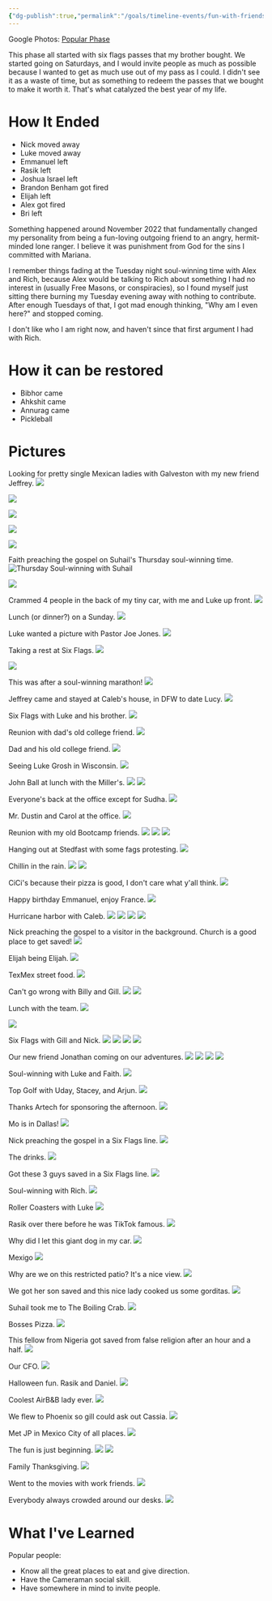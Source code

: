 ```yaml
---
{"dg-publish":true,"permalink":"/goals/timeline-events/fun-with-friends/","tags":["timeline","personal"]}
---
```



Google Photos: [Popular Phase](https://photos.app.goo.gl/D6He62RUL9Qxwcxs5)

This phase all started with six flags passes that my brother bought. We started going on Saturdays, and I would invite people as much as possible because I wanted to get as much use out of my pass as I could. I didn't see it as a waste of time, but as something to redeem the passes that we bought to make it worth it. That's what catalyzed the best year of my life.

# How It Ended

- Nick moved away
- Luke moved away
- Emmanuel left
- Rasik left
- Joshua Israel left
- Brandon Benham got fired
- Elijah left
- Alex got fired
- Bri left

Something happened around November 2022 that fundamentally changed my personality from being a fun-loving outgoing friend to an angry, hermit-minded lone ranger. I believe it was punishment from God for the sins I committed with Mariana.

I remember things fading at the Tuesday night soul-winning time with Alex and Rich, because Alex would be talking to Rich about something I had no interest in (usually Free Masons, or conspiracies), so I found myself just sitting there burning my Tuesday evening away with nothing to contribute. After enough Tuesdays of that, I got mad enough thinking, "Why am I even here?" and stopped coming. 

I don't like who I am right now, and haven't since that first argument I had with Rich.

# How it can be restored

- Bibhor came
- Ahkshit came
- Annurag came
- Pickleball

# Pictures

Looking for pretty single Mexican ladies with Galveston with my new friend Jeffrey.
![](https://lh3.googleusercontent.com/pw/ABLVV85NGwXrJEMI3gUtAlXlbSONYwZCb_rhtszn7Eek2pgiQdrRbwin5GYcwZsg-rSkV6Bfi7ehu0Q5gmVM9sQdCOh-6NO1rq5KWYRbXmBZeM4zsrZFI3X-NMNeKsa3Biukexwy2raUptc2t16kmYPADyusow=w1033-h581-s-no-gm?authuser=0)

![](https://lh3.googleusercontent.com/pw/ABLVV87NdAPsxEHiBYclCNXhf-d5cqaieVD67dZ2wF7OMISzSvu5fbD6P-zxaznV0rs0cYpnWQs80b3PUM8IczGRhK15HxoLYYqjG_cFP-cNHXFMktvx5qnnACTlbkXBvM3mmAWYu8TrkVwm3RVOrdFz6_Sbeg=w1033-h581-s-no-gm?authuser=0)

![](https://lh3.googleusercontent.com/pw/ABLVV8518ptNcwvoZKJLEzWIePxw9hoNdpLjQdFNmdejVPT7H8MHgyT-qO5ya0HY_OBeCQgSE7Viu4AoHGxaWhfGSoMsonabZo9WiKyszl0p_PZINyBfGjRfs7mW30b_2BNuPBzT0OkXg2YbY_5V1hVDc2T_Qw=w1033-h489-s-no-gm?authuser=0)

![](https://lh3.googleusercontent.com/pw/ABLVV86vX7lVxFdmhvkgjHxaV3OUG3V5cyWg5yhzUMlZw4kSNxtF9vqOfm0KBerKRA4dzdFJjzF6HkY9KYINaZOTsLfD4nlBk1oGtnuQ2uiQeTzNXOWdbtEui9cJhAbIfwlRWs7PoKjADXRRPU61RYfLYzdjtg=w1033-h489-s-no-gm?authuser=0)

![](https://lh3.googleusercontent.com/pw/ABLVV84beTFrNcfQT4EgGvQ5rcEZxH8NzvJeSOGu0Sb0_ORJSqHg8eQ3OkIlTwwwtY_6KBM6aMrVAl0FHd8WfibGB9G7mQ9u7RNrvwy65myAL7UA2S3PUnQnnxLglE1q7xJ0ZODdRe4Y37GwPzPyiMf9h4Cfmg=w1033-h581-s-no-gm?authuser=0)

Faith preaching the gospel on Suhail's Thursday soul-winning time.
![Thursday Soul-winning with Suhail](https://lh3.googleusercontent.com/pw/ABLVV84OOql50wsbzCS1m7Xci4cQmFOP7TaXcopyw3ZOVkA1rx9gWih4BGkk5eNNmXOrRgxkHNQj8p0aWGNUP3Qlc9yr6qs6pc-cMXbh4fmfkJa9FJwEgxOsVoBy1ysImOZTC5MEI_L4lu5mYz9Ccy687jhcJw=w1033-h588-s-no-gm?authuser=0)

![](https://lh3.googleusercontent.com/pw/ABLVV87uNYqn0eKnITOt7Ay1wmh5zEp3ADNXs6fZ27JYeUlJF5eqt9Pd6J-GvwAxwWlDRLjJQ_bS2lqu4CttTk2X321tSq4AVXakTRmYUt4w0te7Vk0XVVV_8OjGyFhWQKxj489SW7gLnikGsGKy4JvzN761vQ=w1033-h489-s-no-gm?authuser=0)

Crammed 4 people in the back of my tiny car, with me and Luke up front.
![](https://lh3.googleusercontent.com/pw/ABLVV858UlQy4uXYNru6zxv09Ji-XGINlaLW7-FE5SUiWrQsMuvOjS6GupgO8SfdqFYdk5uKtGO0a89B-OH_XN26bZN360YGPlbIJu02JBnTcGF8nfZIsDocCObmU0F4VY58fpt613yMXl8gQkRSH8XM4opEgQ=w1033-h581-s-no-gm?authuser=0)

Lunch (or dinner?) on a Sunday.
![](https://lh3.googleusercontent.com/pw/ABLVV85paSsIhKJmbBo27MfM2ovu9eFVA_UFlPDFfFJBac_thofYF6Sy5eRfgQpftfOeGcRng0pfvqNPQalMnxGLhgYEwkdQDkZo-lf9_wPXD5BVMmNnOKf4s8Q88XTNa74JfMBHcXbv6dd5rksbvEXWDZJqKg=w1033-h489-s-no-gm?authuser=0)

Luke wanted a picture with Pastor Joe Jones.
![](https://lh3.googleusercontent.com/pw/ABLVV87Y1mpiyGq1Jc4d-Kyw-1cJAy1NNlUKa5Vbeq_-7hp6v-WF0CfX6rzJvK_EpTgdOWFyELJ9eGUdagELzLL_GQ2NQx1286NjwBxDJlUuM5ig75tC1CN9FW-X-83RUnSJNIi85Rny-mKnf_nUSqi4UN9HcQ=w1033-h581-s-no-gm?authuser=0)

Taking a rest at Six Flags.
![](https://lh3.googleusercontent.com/pw/ABLVV86sFP0gp7dNhL2a2j3VrrWIU2IIQXwLE_Aqq9bAopMpOWxMLg_Xm09ViGdIZeENvkv5gK8-slstIm6RGEZlxIQ8sNeJ33S3O9bN_KJEZxCZkKzSQ46m1acLdfrr2aCiUcn0f2Xk6nuSZR93QsbJOANgRw=w1033-h489-s-no-gm?authuser=0)

![](https://lh3.googleusercontent.com/pw/ABLVV87okzIGfrCtMU0WfoQHuz50gbVoqBgNNkwrPTtaeV-WCVlYOgLoJGiTZ2iSTK8RDk75Kgi_MwyKF8DVMfAhHeCH2Yk2dlWGkMghH6Fgk4f-zFxcTyzlU1UVnx0rWcFvnkx4Yc4CZjsN4sNDbBHO8A9cEg=w1033-h489-s-no-gm?authuser=0)

This was after a soul-winning marathon!
![](https://lh3.googleusercontent.com/pw/ABLVV84ZhJeukeKAEi5owG8PCASbtSa2FP-bMdd-tBOx-bzX-Y1P9y9im2QJlQnF-ZSdQjTQjJjAlxNzKWnyztieaFckS7it14_NAvPNsBVS6LebW51jvl8yQHgolIpJtvzpyqda-GsadKmC340n-0irzZOQhQ=w1033-h489-s-no-gm?authuser=0)

Jeffrey came and stayed at Caleb's house, in DFW to date Lucy.
![](https://lh3.googleusercontent.com/pw/ABLVV85YB_pQ8f6RkluvJoLmKxT96jhAeDzxpqjol8q29y4pbsrfMlBLL6pXdemSHoXcs6G-DDZeV1oSnsoANGLP9owjGD-OV3AHOW1n23x1cSbv7l1yLHUsJrYIiFxXZupV_M-lTtWSFxOJQINDtpy1z84vMg=w1033-h489-s-no-gm?authuser=0)

Six Flags with Luke and his brother.
![](https://lh3.googleusercontent.com/pw/ABLVV85b6Jo7R36P5EoRLphXPHe2XY8jL-z9idcYedLEBZ990nTp4kqCWQRLk7_f59qfalQbv9qniIOvKUUVIimtK8R9G1Q77ctHzoKmBzmAxw6kXgD23aG-3PiAzFlqaNRHBFTdwvVTAcougmw-j30PfzcH0A=w1033-h489-s-no-gm?authuser=0)

Reunion with dad's old college friend.
![](https://lh3.googleusercontent.com/pw/ABLVV845XLwO9epV1dEHmgeVT52aS6hCvMDetaS5OIt6pghem3T9ZC2tdDGa_uZ2S9zFaBXtTwpxSNaViBXiGWQfe4t3--MEuPUyBusQvFQpTtrP-JpIqHm5WKspCV0ez1YatAIZJInNXNIMfpQLvYZgT4MrXA=w1033-h491-s-no-gm?authuser=0)

Dad and his old college friend.
![](https://lh3.googleusercontent.com/pw/ABLVV87B_wfklOjFBPeWTl7WxkkfchVPmousXwIwtXzCKXusBJM4kXqExjmGYIa97tUmUZ-HCnWQPC9rwztYDqcCUYcxL4S32ZCrr0ngoemLk4-wmv-RTcG21qmdT9rDSqx0eu-_i9yDV-NFpV71UUvQyhqY4A=w1033-h581-s-no-gm?authuser=0)

Seeing Luke Grosh in Wisconsin.
![](https://lh3.googleusercontent.com/pw/ABLVV85se0srZEA8uJp97-raak3DnTI_mVTtmVVvux0g8XjwFIvZo8KFOoujSVtSjB6a3E3R5kGiyGbceRRjdRUx83F0PSnNmP3UGA7mfA-Z-G3cM7HRqCg5D_PwngLmLD-4i4_o6MQc8Hi_-OIKJhISXL-N_g=w1033-h491-s-no-gm?authuser=0)

John Ball at lunch with the Miller's.
![](https://lh3.googleusercontent.com/pw/ABLVV843ZTeDNkDa4MF38v0-Mlji_xbxscza7aB0M_NvN4ufq8E04dHII2VYZHNAPm-Agn2NntmVUPytpE5kRh1aseTL2_BYoz5AfqixNdFHVsPy0zYl6G9NG5Gnx46lkDZIoYgLNWqE0nDCwUxfvUtAeZYH9g=w1033-h491-s-no-gm?authuser=0)
![](https://lh3.googleusercontent.com/pw/ABLVV84Klpueg9_yGwXbnRYkRbwWthUL-Ft7i0qXxAhSR_CE5CiouXKcwPPu8xJ-p-o0vWnQtRl47z0HCces99Xq8OCLVSvRmMz7JHsqO6HMiCLsQV5HRk5_Urd0kkXP8_vm82mD-KUeAvh1l3GZvQACfz8ZfA=w1033-h491-s-no-gm?authuser=0)

Everyone's back at the office except for Sudha.
![](https://lh3.googleusercontent.com/pw/ABLVV85eOFahSxVxo4dtDeGhvXtGbq2f1QCEiPsVfcs9NHP_-xcEub755YQia-Y6ZfenXwmTII3asI3k0ZfeMy1JpwmMVpb6Xu4GKvwcyicqAyeCz7q3KMNCYV7_kZeiWJeVMkEIbBLC-A3qefKRwyw4JqqWeQ=w1033-h491-s-no-gm?authuser=0)

Mr. Dustin and Carol at the office.
![](https://lh3.googleusercontent.com/pw/ABLVV8407Y8zj31TD-aU_T1G44wwk8gGUaLz5SnQLu-B2kH7kCBSpsjUDIazvCoJuTigfYl3Q0lS6MUq1PNEeDqaIBn7F5UZzxQiSwt3qLV-m84VvrCqJanDfhr_6JpK5NhLSc9sHKFwn_JNpwgvS7kITQCA5A=w1033-h491-s-no-gm?authuser=0)

Reunion with my old Bootcamp friends.
![](https://lh3.googleusercontent.com/pw/ABLVV84bllFi4JfGyYtoI-HoBhotYBh6fW_3s1TnKYUqHfBX-obXcTlB494Vt13JrTak4_sSBP8OpvEV17RbyPP6jqTxOn4I_mCz1bVu2KphkpY0iFklsfJVcfEL4I6iXSvBum_MF6cd2k9OuuxzsqVJDR9tTw=w1033-h489-s-no-gm?authuser=0)
![](https://lh3.googleusercontent.com/pw/ABLVV87eHk2JqpNStqEXJ12nPK1NUbrvNfFIbVBgkl1M_pcPxW0q19l4G214RfTrugeysQJG1ijJXIIO9ylzcXLGdkWyzR6zt0xf-9LQxAWi_4oTFXi-K6sDH8Uf_cbF-IfQlismld80YPQAo2Yr6nUvWm4XHA=w1033-h489-s-no-gm?authuser=0)
![](https://lh3.googleusercontent.com/pw/ABLVV84f5MAftkHoKgn_QAX79i5XTupn7rld7RdemQ0Cm8P-VivIrxDqU_LyW5h3nwPktn-gtZaR9cml0HZCxLtJ5Bz0x_Ck-lYZiT5pDDswo8qGioz3quq2P2wajNCs7NFiYokCK2J80QDPaqLITpg4xYgPkA=w1033-h489-s-no-gm?authuser=0)

Hanging out at Stedfast with some fags protesting.
![](https://lh3.googleusercontent.com/pw/ABLVV864gICSJq4eN6a-N4NB38jUF1WeVYfkmE7lgPYbsvY6YnhPlImmpG-O4rsljo9uSXb3_NIhJ6GuAOFOEYw265PJJxftiGIW66tj9TSYYIzJwXRuqEjnmF-sxPnj699DkMNmrwwIkoNpkwacGF4T8cIkaQ=w1033-h489-s-no-gm?authuser=0)

Chillin in the rain.
![](https://lh3.googleusercontent.com/pw/ABLVV84WMlIvhKaLxJGp8yMRlMmTt6fml-yBusSht5L8lklU7GVgCd6RS_iWtxo62-DX1_7lGHnZqs5PHuDZ-flzdMjsL_JXhM1yf-6hdYsoPMyNZ3gQF34Smvw938QrYiLePXuFLDvaT8hTSG_trJu8IH0brA=w1033-h489-s-no-gm?authuser=0)
![](https://lh3.googleusercontent.com/pw/ABLVV86PztSyPmrpPB2CipdAlUow-2qx8uZG0UrnWpEsnytZJC4ykQ6RXAUtGtpOnp12bzGZFanC134CtRjKaNo3WKSJmiyjfWYrMCswso_Zd9tJNTCW-z9tpcoTU5DggIaX2orVQIk4AkIkEzvs_FoUilLrAw=w1033-h489-s-no-gm?authuser=0)

CiCi's because their pizza is good, I don't care what y'all think.
![](https://lh3.googleusercontent.com/pw/ABLVV85HEZTe_G_LsSo9mUZwHcefUGioSltUBTDoxAUOvtaaOARgOwd0uIBJihZrt0WqTqi4QiECLGpHmYRapSaxBT5hGHzX9xpd76lTEPNoyRK1k4PCbEfzEUCa5gsYVj0mVelplss5LCXWg7S1mit_jd1Vuw=w1033-h491-s-no-gm?authuser=0)

Happy birthday Emmanuel, enjoy France.
![](https://lh3.googleusercontent.com/pw/ABLVV85WuFgUqv1NxQR95WGyVxM59b-8B6e2Sp4aTJpQ2PQuUwZSvT2YOtQeJZIN9OfS0rhAAYgZKH1UOdydTuZqCrSfEPcs-pqokyghVK_DbA7ZiiVP4-YOQ19mxVy40erv1Ymmzk_F69NMfeUgDgDZxq4OJQ=w1033-h606-s-no-gm?authuser=0)


Hurricane harbor with Caleb.
![](https://lh3.googleusercontent.com/pw/ABLVV86B73m_5Tfmc4aiek456GW5Yrsy8xP7nZLTPoXryKG3JuqeZX8_o7E0G36xlbVV7-FQA2Qllouebx4AvrDRc9r2prfYXgY_lFCvIjnUJMnTtdPX4VSI2icYViJQ4NcTJq3e6SqfmKI8DQRs2bmxjmmpoQ=w1033-h489-s-no-gm?authuser=0)
![](https://lh3.googleusercontent.com/pw/ABLVV84LbC5mCp8iYrs0r3zEWUx4wfm9DMwq0XLrriNJNDc6wEeHg8MvdpK02nwfoKeMC2kvasFts3kRW896bsV9zCiykfM5pf0SAk-K3T9OABa2L9OJww7EV2CTz1yeeMIc1sdcZxU6vz_jQ6Ca0KaVf3LK4g=w1033-h489-s-no-gm?authuser=0)
![](https://lh3.googleusercontent.com/pw/ABLVV86dHWb3IpyUGTri1zk04tG-eCb-ppcztLsxlo6iPFdA5aAnswmhnw5Q7K4zBq6MuS5aZeIXsbANA29tR9-xWhTZtp7CW5z0TydXugRPyRcSkJ50ULk-0PvMF8L51xh-PTy3RhNltp-HPemnhCnW__PH_Q=w1033-h491-s-no-gm?authuser=0)
![](https://lh3.googleusercontent.com/pw/ABLVV87xWfGeJcuFr7Gr9ve3ChGFUM27ZcPX0GwMMQnWvxcML-fih4UEq6uDPM9x6w5-IHeBBxvrtV4mgBL-a1zmloM34M_r15QgrTLL-P1R4I5XbWOFdm9MUamaQobWJbeJS26G_dt2MbJO-lokazJOdUpZgA=w1033-h489-s-no-gm?authuser=0)

Nick preaching the gospel to a visitor in the background. Church is a good place to get saved!
![](https://lh3.googleusercontent.com/pw/ABLVV86PMG4QGcJ5dsb_SuW4ujdnHx5WmRlCiNcrMPtr16uwu8e_grP_lZu6WLPzpMi1j4YivwifjppviON2_OYDzN1FYttB_ebmlvWQn6UW6gcu4Dfzo-CmNvb3By4_Ebqc6w9BWrn9ysi9mGJE3CyWvnX8BQ=w1033-h581-s-no-gm?authuser=0)

Elijah being Elijah.
![](https://lh3.googleusercontent.com/pw/ABLVV84lhqRMUVUinc5yJY-g_KP6TFl0RrAfxSO-KlRtSlsO1-xVDG_ZcqtA-AOxuJdQNmuzyg3eT95yP1D6MDpM6CXdWOufmHEAbRiEnykAP3_eOXO6f0K87Z_EVVguzzl_PJhzuG80JUQBkFDDZ3xISb3xKw=w778-h1383-s-no-gm?authuser=0)

TexMex street food.
![](https://lh3.googleusercontent.com/pw/ABLVV85xOBXQGJBpimE5X4fX3yS5QMm3Q-jt-ySmGHc2SAi8jnRd8jM3MExBhLVpyvmJuUcxu0czENNTKSbKCPXNrhSS9bNWY-aN_TOWYno0E0VgPEBrAemgDg4bW07TwlnBcqhDVzLR3r_YB2qCWDU5fBVeiw=w1033-h489-s-no-gm?authuser=0)

Can't go wrong with Billy and Gill.
![](https://lh3.googleusercontent.com/pw/ABLVV85K3cvMD82D50O16KC_GyKynXtey8QFZGwA-IiAOTGkG9grhwqFWIEOM-vuFrCaUaamR_L57rrkcl8Y_alHtj94SWYGWWnNDMrzMTA0eG6pQ8kogx8NtcgDCMX-NzjNdue6TQSVhRZcgbVPIXaa3pSOtw=w1033-h489-s-no-gm?authuser=0)
![](https://lh3.googleusercontent.com/pw/ABLVV85iY-bdvk4V3VauBB-pVUSdKSPLXihv341drdvp235hgqCr4jyYIeO4abMkjJLQNOtWfYaqSLAq0dZsfnTClvnFnhu_R8RPeLmExEEPgfy7HYtuMTHyc0Dcm9yNI2XbEslWM62xSlX2su149YSWBijuNw=w1033-h489-s-no-gm?authuser=0)

Lunch with the team.
![](https://lh3.googleusercontent.com/pw/ABLVV84sv0pQURzGcVLsG2_xbPxPkOP_ZD2pbTsFfntV4u8oYhKEkYpUz9Zv6W4EK0nWTntI8FaBxenfOdXynH4w1eUdUJN0uy98VpyJP6tE5fOS8UkPu8XS4r_3O0vpH2-oeltib5GB7W0L_baLBdpGVLwM9A=w1033-h489-s-no-gm?authuser=0)

![](https://lh3.googleusercontent.com/pw/ABLVV85jUjRxHeyIqglTpnvPaxRacbW0warHIs_hzaBRNuGvjfh58vbjaYrd8YOngGwieV1u545-IkIWHIX1l1zBPhFp-W2Z8lOSVp0XCedJvK1pYi2R9jcZizhTXOjZCQBnyrH8AmKTZ1RzHF2jMxBel3D0hw=w828-h827-s-no-gm?authuser=0)

Six Flags with Gill and Nick.
![](https://lh3.googleusercontent.com/pw/ABLVV84mPT49mmYmWFo1w1wV5VH236qhAG9XGBR52LORE9HizY06R1UHz32k2AA_zjA6SluwUq7DQoRhmVhH6m5mxSxzPErC_6SD4E2FP8YGuwvxd-Q4vj_VNVkqiR_3UDFdWXkcIYhHxgJGykqHNaNXqNK9_Q=w1033-h491-s-no-gm?authuser=0)
![](https://lh3.googleusercontent.com/pw/ABLVV87iMwLKuoDtYrzuDXGy1o3oAeiySDvVX2s609EuzuX_lomnM8mabMpJJvxPgIQVxy4zUihydclBGH0nOBN0Nkj5XLBKRMF9M5AEvQ8U8YYFqzOJdzDBRK287sDgvMmz0Yrbphke11fxPNn38XyzeMnKtg=w1033-h491-s-no-gm?authuser=0)
![](https://lh3.googleusercontent.com/pw/ABLVV85CKye8O98UhWJt9f5VaNxL8nMduS1SUk9rzu-xE5v9l7mafyXiFbrjEwX8JTOlURNe-2LWf9cwoMJXxAngdHqWqevsGLU9ToVC5Asi0CNT88AnT7RWmWCdbhBi7cqBA3JFaDwFp8JvU5Px0kGikb72kg=w1033-h489-s-no-gm?authuser=0)
![](https://lh3.googleusercontent.com/pw/ABLVV85PxT8cIwUBLHVoCWe80KX1LCtc7ZwaMTi33EDDtjjcSLZXKE_2HX5dtiN1t_H0fc0DyoQP9JsJFi0lCScf0Wtm7U6hS7eO6aTO1xdGI5N9pWMjGKthdpECn1roSEQGPRx-uLZZKpQrT6qXdBKVSlXPRw=w1033-h489-s-no-gm?authuser=0)

Our new friend Jonathan coming on our adventures. 
![](https://lh3.googleusercontent.com/pw/ABLVV86jlrL6LkHQLOUieyrumhJwZR3-Qf3uutwFO63uHdN4Ds8UUjKQeMrsXxSkwF8QZGoeepE0xiv5AcSQranfZdTR9mF9IrdLZUp9qH_OTzzFgxr8Isx89GYWc73sL-vN2902uQ-Gh1tRuAgBuNzF-io1lw=w1033-h489-s-no-gm?authuser=0)
![](https://lh3.googleusercontent.com/pw/ABLVV86RRS7eSViGGMjmO3JZSr8ZefG9hYtOhP1xRz5lYwFyXQBxFj1vSx3EYrAk4z8_9FGhQKpc4GJ19DdF2Ccgiv2jkCMp47DpqXM9UV2j2Ac-inbuL8w1CFgf2VFMqFaH-REexLdMsE12O0G2gflltTI6hQ=w1033-h491-s-no-gm?authuser=0)
![](https://lh3.googleusercontent.com/pw/ABLVV87kJ8SUwFwarb7JoBkKNtrryemNYHlOxF1W7J2eeOGwsEK5RFFCry0164iifvrGQXIV_ADdznt8BM2mi-LsowmYTpw0y550d989zmu0TaHRGkHKpl021lgcM_gAyjciEgUBV3JJrcjB5tHpn82b7Z1RDg=w1033-h489-s-no-gm?authuser=0)
![](https://lh3.googleusercontent.com/pw/ABLVV85Ew3whyMXaoyzLh7RjbmSbX5apF9yr2T8RSZje6XZSaBUI6FmkDicQCiiMLhRmYxvGq5EyPTGAhBKsw9TZjh8xdwyzf31Zpj4Q8vmRh_aDwkc_zdOkXrQaTHHpRmZ-VyCqU__rfcVhjv5rtJLuBdgRbA=w1033-h489-s-no-gm?authuser=0)

Soul-winning with Luke and Faith.
![](https://lh3.googleusercontent.com/pw/ABLVV842BsM28mE6Gi7sLtv0RM95ACOOdyw3e6u4b3z2XYtdwnctG__w8CcFNb92IWFkhQ2YbX22EwDVmwCxtVFqJ3w5V_zF27Xmx47KdJOiZ7YdNj-Qg1vO9jtqi6BZrDeJuFe_D7SWYYoTr3ZIWyWoNsoKsQ=w1033-h489-s-no-gm?authuser=0)

Top Golf with Uday, Stacey, and Arjun.
![](https://lh3.googleusercontent.com/pw/ABLVV85sOUjL4dO-E7_4IPWGLfdzE33TBPujf9TDqbqT7zHgGZR_ve0Y_be08KnQFGqikd9fXdigKN_-jSUHUPrmtfNfBf4kLoOiALZ7VyXHTot7hSDNBUwYMlYUazQHpM0mvt0aGqGK2E15ZRaQJS2oUtASjg=w1033-h489-s-no-gm?authuser=0)

Thanks Artech for sponsoring the afternoon.
![](https://lh3.googleusercontent.com/pw/ABLVV84TLRul7CNw58sK-BtD4PF9HDMUDsargm7xQUkXVPkU4DeRtEK6vaK4UWeM1DSy5nC7BGn12KGTY7pwvIc74XBq7lixujtNzLpFwGSi2-i7fpn01z6FeflZ_Kp47X-IVtNKpOHZ7GPD2XJLPGwq-L3naA=w1033-h489-s-no-gm?authuser=0)

Mo is in Dallas!
![](https://lh3.googleusercontent.com/pw/ABLVV85NVSJAiX8C547Iz6z1cbYqX5LocPXPg2C9jDf7g1wuoSFeYzcopl208IaMHcPiN-8hPOLVqTqiUAG490XT2agu3O45mPR6YY5ayh-lb4EH7cLaZhv76L_UC042oWM3zo8DvflFobtKl6F7_xwBj82prw=w1033-h489-s-no-gm?authuser=0)

Nick preaching the gospel in a Six Flags line.
![](https://lh3.googleusercontent.com/pw/ABLVV84boIcNoAcxjCGkumgJPbgAMj0ieOcCN0143OMl8nWqThbIKl3I3Poh6cUi3bYyeMocSpZbbqfVejj0oh7SRiq5eP-L5BSDuJqitIxdEFlAJj_o5C8Mzoh157c1jStRcyOAqRGbiymgWbJTjzOmHbYeVg=w778-h1383-s-no-gm?authuser=0)

The drinks.
![](https://lh3.googleusercontent.com/pw/ABLVV86uGVQheyQf8bY5_NtlICZxS7K9yDLlkcluCpWaRG5QZrFszwlUAXxwU_SdkasIab2ljyngsWjxTPsR5j62GkOeT-9iHq_QMOCMWrIgfFxsltyc9pDV-0_AJLj-Uk66bsu5YiDvBe4JGIfkieYhtIA3ew=w1033-h489-s-no-gm?authuser=0)

Got these 3 guys saved in a Six Flags line.
![](https://lh3.googleusercontent.com/pw/ABLVV87636EQ3QjV0ZygcdzB13ASQ-2ixMtTRPEBj_YW0YmJ028lDeBEZiifTQsrTNKHbtbvh21TNgHO45dlilMK8UrDXfyy4hOEGOEHtUpEa71ThSlBUnwux2aM4vtrDQ4daFSPsGxqa29LXqxJgSt8aFWJUA=w1033-h491-s-no-gm?authuser=0)

Soul-winning with Rich.
![](https://lh3.googleusercontent.com/pw/ABLVV86wS91mzeWx01V3XDO7F061Ko-82n4WBnL2gzz4gdvJxsYAurxmNkvy1xukge6FFtDLhAAo80li6JHukQkxgDewByZ0JiBSv-96EdQg-5f7bLEPsFN5W-0RupM_cxZ-XZJwX_-IvmJ7GFyeSfRVa54m6w=w778-h1383-s-no-gm?authuser=0)

Roller Coasters with Luke
![](https://lh3.googleusercontent.com/pw/ABLVV87k7Q_AUkaxinV8Dtk0Ar9yREONk_4oZ6dKTE81yFXSQQhXESpBsx8ZTH2BWa9QaPDUMgLEJM_HBvPnD53iYtJ_pgAYgjFb5VbxLBuxYytKyA7CJ7LYgCbR716mceFkvUg4zRqmaE10OEsj842Djp2g_Q=w778-h1383-s-no-gm?authuser=0)

Rasik over there before he was TikTok famous.
![](https://lh3.googleusercontent.com/pw/ABLVV87t5IrnQUayDntRAHmN0iOeOs3zsTkUbAhdWzEpxKZ4eb8Zsr4cDkrMemerHUmWKxW4AYRKBoSbnHLns60_hNWtCOvU8gd32-4BsNKdUeNZHokSHimXhDMRvuycR-D_UfgSl2U6kkyQoEhKAOtsHjM1mg=w1033-h491-s-no-gm?authuser=0)

Why did I let this giant dog in my car.
![](https://lh3.googleusercontent.com/pw/ABLVV86M3zW3kwZWzoJvca5Z9iCIs4i_o7136BlOWSJgCeAVbQhME2Ka3ifNObbsoNaEO2iXp65f-Cw9tqiEWdStqY8_zdjwzKE1IiwuMap9isHQjmC91NqMvtwz1ZI7Uec3hJROSqjtpbmSPt1HzVDSALXb8Q=w1033-h491-s-no-gm?authuser=0)

Mexigo
![](https://lh3.googleusercontent.com/pw/ABLVV84QIFxNUCxZ3dwtbyP8XwHzPZ_SM02CpBi7xk7aUuhWG4DGAZZ-o_tWWNwv9YTylpsNt3GbyzwrYgNWwYQ_d_vNtNMaUDer0Pfc6oqwHpnAoV2uuP2q0hWtDbOzadGjRVzlm_hBj7gknCpU0Cvy2SJQyg=w1033-h489-s-no-gm?authuser=0)

Why are we on this restricted patio? It's a nice view.
![](https://lh3.googleusercontent.com/pw/ABLVV84amkrI37blK1z4JgruVVwacXu5PMZWAkY5l7riqW_Xx_A4LSnxatfDXyst0jAPJfMMPZ_gAAxXSDpYrYqJT8dSTwA6umZCXbkc6A0yG8OeA4zrOZ8yuiIE-YQ4v8bjcEquhJsm7uLpFMftLrZj4MhN5Q=w1033-h581-s-no-gm?authuser=0)

We got her son saved and this nice lady cooked us some gorditas.
![](https://lh3.googleusercontent.com/pw/ABLVV85QvXLgugzRBZRiN4sG_LZYHTrOR0teP2j0Qf1iW6Qh5-QHJngyADJ8azyg8iYvPkBNMqJfSmgdkZJTeEP8PmDG2SX8r3BNwxtFvpuq8tV3r-nuvgaNJ83Ru4S80z_thQ-YrNmwrV0J0v5pfaJPdLjqGg=w1033-h491-s-no-gm?authuser=0)

Suhail took me to The Boiling Crab.
![](https://lh3.googleusercontent.com/pw/ABLVV84YBxuISNMwYPG8Am5nIDvhHb0lIyQJnXMHRxC5fHdUTKR1RdfdWSJQTrulHk9pMjJElJ6vW0FIRCSS1Y0SWZTQpc_5dGtgNEHqZ8xTs6s3ROfsA66jM5CnZ8O6VWGR6OhCSx4RNnXtXiKBCtfatGi1Uw=w1033-h489-s-no-gm?authuser=0)

Bosses Pizza.
![](https://lh3.googleusercontent.com/pw/ABLVV87gmIwPGYzJXDjOcSYJDnl05IvrATCSXCRlZEwFa8NpDoVDZXuHUJoc4AXxfpcC3szLFKv_PrSwXa_JtDU9jkYXe-X7FjOSG3hzLlJp5D6SybC4UQ06MdMmsG3P9axrhSmXdBFfmBLmnCAJfc44BOQMYA=w1033-h581-s-no-gm?authuser=0)

This fellow from Nigeria got saved from false religion after an hour and a half.
![](https://lh3.googleusercontent.com/pw/ABLVV86onhJ7sxL8mytmEgHdPRyiR53amZHF4CioOryV_7DpAQ3BpnUvx3WI-mbcxvZuNcPbvVbaCfTbLFCHuVLLqNO-aUAKFbIKnwu9xdbGBM2s_t8e9d6rqp9aCHr_wQPqDREarpuM5qzX4LV62mNe8fF-Ww=w1033-h489-s-no-gm?authuser=0)

Our CFO.
![](https://lh3.googleusercontent.com/pw/ABLVV857UCa8ZiM3p4ejIV7VdAm-DT62Mg-dV5nXz40rYVtHaU1DqZnvW16H1TvdtR6ZuMzShoSN_2rgoAs0MG2I340WwD5V-tPjPfH-82ludQFwjBdfs1I2sa8YkBqVr1ABjBOtwqpWSinhZ_gYyEO4PzJLKQ=w1033-h491-s-no-gm?authuser=0)

Halloween fun. Rasik and Daniel.
![](https://lh3.googleusercontent.com/pw/ABLVV87TcE3RxzgZG2ZUzpCD0WaRKJ9W4BMj7Xc466j7PvqrtQUHsWzIG-HYUJ3BT05reEufrjaeCPk_Z2cowAPBjT08H9s6_SMryxxsQg_UJ9wk6bIPnujqthfqbCyn-ZP1w73APZSw1MAYLWTJ-Id7e5qKqA=w1033-h1032-s-no-gm?authuser=0)

Coolest AirB&B lady ever.
![](https://lh3.googleusercontent.com/pw/ABLVV856oVNhVJHVFcwKJ-BGSzBe3-l8lgK0DEDSu_e1Hshw73m-sEXHilrzWArS0k1Kz5UkNWs0XX7HRBtIWS_5zjYjpn9w89M8h2rEn1KTVrLE6cJhdx4kuehXaZpDAGq2aZnVC0OCjgocX8S6L4sk3_BPTA=w1033-h491-s-no-gm?authuser=0)

We flew to Phoenix so gill could ask out Cassia. 
![](https://lh3.googleusercontent.com/pw/ABLVV85rJcmyPSMyyJHWRbKJzwOo9DF5-6-0YL2GGhVqefoDfbvhkjhx81kZ-9LqZy9Axi_uT3m1ynf7DgUQ9gt1wWkigkjGfFso6oNUmfCxG4XOySnCGzisxEHtwAKtEmO9ESEEAQcgm5dyEjH3ZtLgccokHQ=w1033-h491-s-no-gm?authuser=0)

Met JP in Mexico City of all places.
![](https://lh3.googleusercontent.com/pw/ABLVV8415VLSUahHpTfT-ZRDffGiA37pTaRrTFbBAzSpJdybuKH08SMtMvghK4FltylaejjqpJyMlMW1U0s3xKlIFpsYWLcfxzPagmpqnDMZbvQ33lDaEWieVyu19t9-_1Fgg3Yr-Yh2FfQtdOTpnY874mD1zg=w778-h1383-s-no-gm?authuser=0)

The fun is just beginning.
![](https://lh3.googleusercontent.com/pw/ABLVV86hClkKE8gr3yYu55dOoTJqTZwYsz7Puj_PuF6WDw73ERj91JtRFC0NhrfjvtxyhyY7uAXm_xcibb4dTOXAIUac4RLIEJqcLkOJ_TU646c9rzAdZC9H03JR9m7nbqmXtx4PfNpddIzeFSvM23P_zST_oQ=w1033-h491-s-no-gm?authuser=0)
![](https://lh3.googleusercontent.com/pw/ABLVV84qH_0fNz2ytGyYcplX9s03aoRAj5HkYh7qIgIJot2tHLHVsBpLVElQi3tx7_vZtp139ITuyRNTlKfHcKpV_Hg8l26HUomIA52pTfg8G5_d4MB73lTNkYsUmU8vyA_5nIGvc0m1Z9yYdYhBnbw9c0pkLA=w1033-h489-s-no-gm?authuser=0)

Family Thanksgiving.
![](https://lh3.googleusercontent.com/pw/ABLVV84-IRGFMfld97c7eAz_KUkbN_GhSqlHgp1l5r2LIrC16Wo1Abn4nCPWIyV7pqH6RxVEqOM2lWVVocN2Va12iEqSF1y7n4WRaZZPtl8BSKcuKr4Gy5QnqHkyXNB5BNNN_BHLI3EUktJrW5LMB-J6dE9ozg=w1033-h489-s-no-gm?authuser=0)


Went to the movies with work friends.
![](https://lh3.googleusercontent.com/pw/ABLVV86Zkb5_Z7lR5ODQvB_YR0xzsGy9Y-dhZPQtFMcUq0s6IlFxo5Hv5XDQJPULQigQD7-pEPHyF04F3Pt6I54LlM7kfNS_6-Y9h5HmdkrBS_k_jim0C95SL7LAhN4Ec610OrE5sGfgEIxtkJdWk9_A6NmGhw=w1033-h489-s-no-gm?authuser=0)

Everybody always crowded around our desks.
![](https://lh3.googleusercontent.com/pw/ABLVV85I0pQMeMbwjc_aTIcQZg0_Gz4jYNFwoNXCzoxta8hPGMko8SwZRsD5lcOer42wOwD1cVPad6NpN6zur-_7XP_X_o3gmgUQXOVunqq_KelXUdDisHJBRxXo-Zf_jU2ctXqbUpJMiaXnNULC321XbOwZtA=w1033-h489-s-no-gm?authuser=0)


# What I've Learned

Popular people:
- Know all the great places to eat and give direction.
- Have the Cameraman social skill.
- Have somewhere in mind to invite people.